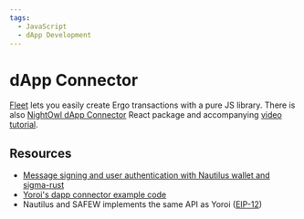 ```yaml
---
tags:
  - JavaScript
  - dApp Development
---
```


# dApp Connector

[Fleet](fleet.md) lets you easily create Ergo transactions with a pure JS library. There is also [NightOwl dApp Connector](https://github.com/nightowlcasino/dApp-connector-react-package) React package and accompanying [video tutorial](https://twitter.com/NightOwlCasino/status/1529452399475179520).

<!--Specifically with Nautilus, to avoid conflicts, you can call `ergoConnector.nautilus.connect()` in place of `window.ergo_request_read_access()` and `ergoConnector.nautilus.isConnected()` in place of `window.ergo_check_read_access()`-->

## Resources

- [Message signing and user authentication with Nautilus wallet and sigma-rust](https://www.dappstep.com/docs/tutorial-dapp-connector/message-signing-authentication)
- [Yoroi's dapp connector example code](https://github.com/Emurgo/yoroi-frontend/tree/develop/packages/yoroi-connector/example-ergo)
- Nautilus and SAFEW implements the same API as Yoroi ([EIP-12](https://github.com/ergoplatform/eips/pull/23/files#diff-cb3f835ea389f22c2f074a6acd820d178e44c82df8898e8ff36aea7f762b6710))
